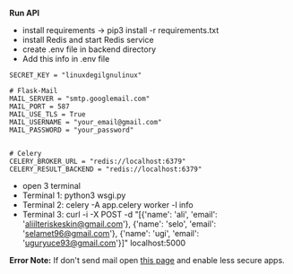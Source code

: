 **Run API**

* install requirements -> pip3 install -r requirements.txt
* install Redis and start Redis service
* create .env file in backend directory
* Add this info in .env file
```
SECRET_KEY = "linuxdegilgnulinux"

# Flask-Mail
MAIL_SERVER = "smtp.googlemail.com"
MAIL_PORT = 587
MAIL_USE_TLS = True
MAIL_USERNAME = "your_email@gmail.com"
MAIL_PASSWORD = "your_password"


# Celery
CELERY_BROKER_URL = "redis://localhost:6379"
CELERY_RESULT_BACKEND = "redis://localhost:6379"

```

* open 3 terminal
 * Terminal 1: python3 wsgi.py
 * Terminal 2: celery -A app.celery worker -l info
 * Terminal 3: curl -i -X POST -d "[{'name': 'ali', 'email': 'aliilteriskeskin@gmail.com'}, {'name': 'selo', 'email': 'selamet96@gmail.com'}, {'name': 'ugi', 'email': 'uguryuce93@gmail.com'}]" localhost:5000

**Error Note:**
If don't send mail open [this page](https://myaccount.google.com/lesssecureapps?pli=1&rapt=AEjHL4PDhuVhH0KP69GqDIXQ5QCkDEPc7A6WMEoFzw6BrC94cmeyM7xx2ae6F6T4e8cnIvFqtKdcRYnPqLWgs7Pv8Ayiy09yEQ) and enable less secure apps.
